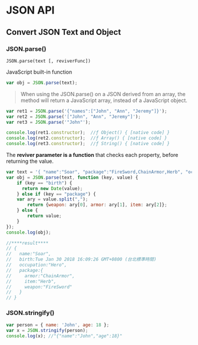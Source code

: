 # JSON API

## Convert JSON Text and Object

### JSON.parse()

`JSON.parse(text [, reviverFunc])`


JavaScript built-in function

````js
var obj = JSON.parse(text);
````

> When using the JSON.parse() on a JSON derived from an array, the method will return a JavaScript array, instead of a JavaScript object.

````js
var ret1 = JSON.parse('{"names":["John", "Ann", "Jeremy"]}');
var ret2 = JSON.parse('["John", "Ann", "Jeremy"]');
var ret3 = JSON.parse('"John"');

console.log(ret1.constructor);  //ƒ Object() { [native code] }
console.log(ret2.constructor);  //ƒ Array() { [native code] }
console.log(ret3.constructor);  //ƒ String() { [native code] }
````


The **reviver parameter is a function** that checks each property, before returning the value.

````js
var text = '{ "name":"Soar", "package":"FireSword,ChainArmor,Herb", "occupation":"Hero", "birth":"2018-01-30T08:09:26.066Z"}';
var obj = JSON.parse(text, function (key, value) {
    if (key == "birth") {
      return new Date(value);
    } else if (key == "package") {
    var ary = value.split(",");
        return {weapon: ary[0], armor: ary[1], item: ary[2]};
    } else {
        return value;
    }
});
console.log(obj);

//****result****
// {
//   name:"Soar",
//   birth:Tue Jan 30 2018 16:09:26 GMT+0800 (台北標準時間)
//   occupation:"Hero",
//   package:{
//     armor:"ChainArmor",
//     item:"Herb",
//     weapon:"FireSword"
//   }
// }
````




### JSON.stringify()


````js
var person = { name: 'John', age: 18 };
var x = JSON.stringify(person);
console.log(x); //"{"name":"John","age":18}"
````
